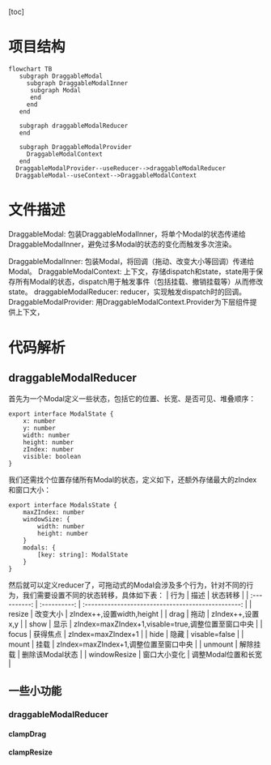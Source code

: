 [toc]
# 项目结构

```mermaid
flowchart TB
   subgraph DraggableModal
     subgraph DraggableModalInner
      subgraph Modal
      end
     end
   end

   subgraph draggableModalReducer
   end

   subgraph DraggableModalProvider
     DraggableModalContext
   end
  DraggableModalProvider--useReducer-->draggableModalReducer
  DraggableModal--useContext-->DraggableModalContext

```

# 文件描述
DraggableModal: 包装DraggableModalInner，将单个Modal的状态传递给DraggableModalInner，避免过多Modal的状态的变化而触发多次渲染。

DraggableModalInner: 包装Modal，将回调（拖动、改变大小等回调）传递给Modal。
DraggableModalContext: 上下文，存储dispatch和state，state用于保存所有Modal的状态，dispatch用于触发事件（包括挂载、撤销挂载等）从而修改state。
draggableModalReducer: reducer，实现触发dispatch时的回调。
DraggableModalProvider: 用DraggableModalContext.Provider为下层组件提供上下文，

# 代码解析
## draggableModalReducer
首先为一个Modal定义一些状态，包括它的位置、长宽、是否可见、堆叠顺序：
```
export interface ModalState {
    x: number
    y: number
    width: number
    height: number
    zIndex: number
    visible: boolean
}
```

我们还需找个位置存储所有Modal的状态，定义如下，还额外存储最大的zIndex和窗口大小：
```
export interface ModalsState {
    maxZIndex: number
    windowSize: {
        width: number
        height: number
    }
    modals: {
        [key: string]: ModalState
    }
}
```

然后就可以定义reducer了，可拖动式的Modal会涉及多个行为，针对不同的行为，我们需要设置不同的状态转移，具体如下表：
|     行为     |     描述     |                      状态转移                      |
| :----------: | :----------: | :------------------------------------------------: |
|    resize    |   改变大小   |             zIndex++,设置width,height              |
|     drag     |     拖动     |                  zIndex++,设置x,y                  |
|     show     |     显示     | zIndex=maxZIndex+1,visable=true,调整位置至窗口中央 |
|    focus     |   获得焦点   |                 zIndex=maxZIndex+1                 |
|     hide     |     隐藏     |                   visable=false                    |
|    mount     |     挂载     |       zIndex=maxZIndex+1,调整位置至窗口中央        |
|   unmount    |   解除挂载   |                  删除该Modal状态                   |
| windowResize | 窗口大小变化 |                调整Modal位置和长宽                 |



## 一些小功能
### draggableModalReducer
#### clampDrag 

#### clampResize

